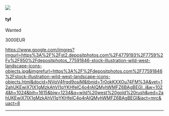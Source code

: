 ![](../img/programista-de-book-icon.png)

#### tył

Wanted

3000EUR

https://www.google.com/imgres?imgurl=https%3A%2F%2Fst2.depositphotos.com%2F4779193%2F7759%2Fv%2F950%2Fdepositphotos_77591846-stock-illustration-wild-west-landscape-icons-objects.jpg&imgrefurl=https%3A%2F%2Fdepositphotos.com%2F77591846%2Fstock-illustration-wild-west-landscape-icons-objects.html&docid=NVqV4frqd9osiM&tbnid=Tr0okKXXOu74FM%3A&vet=12ahUKEwiX7IX1gMzkAhVI1qYKHfelC4o4rAIQMyhWMFZ6BAgBEGI..i&w=1024&h=1024&bih=1615&biw=1234&q=wild%20west%20gold%20rush&ved=2ahUKEwiX7IX1gMzkAhVI1qYKHfelC4o4rAIQMyhWMFZ6BAgBEGI&iact=mrc&uact=8


---


